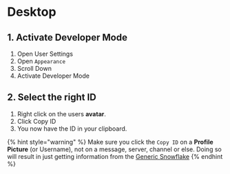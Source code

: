 # Desktop

## 1. Activate Developer Mode

1. Open User Settings
2. Open `Appearance`
3. Scroll Down
4. Activate Developer Mode

## 2. Select the right ID

1. Right click on the users **avatar**.
2. Click Copy ID
3. You now have the ID in your clipboard.

{% hint style="warning" %}
Make sure you click the `Copy ID` on a **Profile Picture** \(or Username\), not on a message, server, channel or else. Doing so will result in just getting information from the [Generic Snowflake](https://wiki.discord.id/miscellaneous/snowflakes)
{% endhint %}

